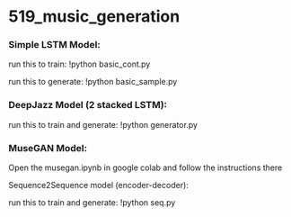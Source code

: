 # 519_music_generation


### Simple LSTM Model:

run this to train: 
!python basic_cont.py

run this to generate: 
!python basic_sample.py


### DeepJazz Model (2 stacked LSTM):

run this to train and generate: 
!python generator.py


### MuseGAN Model:

Open the musegan.ipynb in google colab and follow the instructions there

Sequence2Sequence model (encoder-decoder):

run this to train and generate: 
!python seq.py

